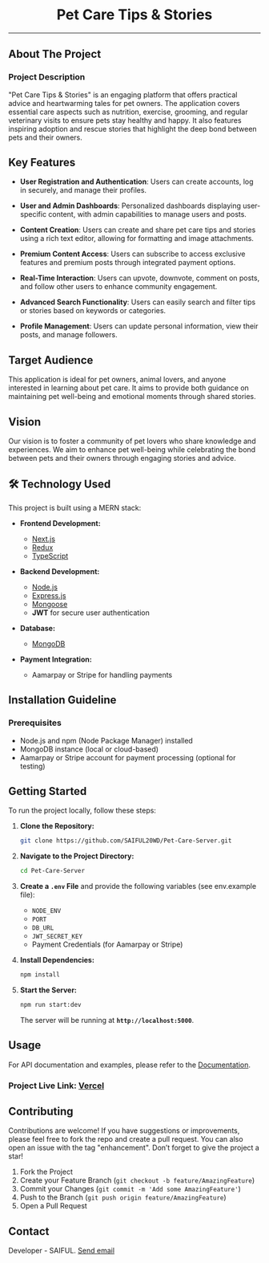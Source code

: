 <div align="center">
  <h1>Pet Care Tips & Stories</h1>
</div>

---

## About The Project

### Project Description

"Pet Care Tips & Stories" is an engaging platform that offers practical advice and heartwarming tales for pet owners. The application covers essential care aspects such as nutrition, exercise, grooming, and regular veterinary visits to ensure pets stay healthy and happy. It also features inspiring adoption and rescue stories that highlight the deep bond between pets and their owners.

## Key Features

-   **User Registration and Authentication**: Users can create accounts, log in securely, and manage their profiles.
-   **User and Admin Dashboards**: Personalized dashboards displaying user-specific content, with admin capabilities to manage users and posts.

-   **Content Creation**: Users can create and share pet care tips and stories using a rich text editor, allowing for formatting and image attachments.

-   **Premium Content Access**: Users can subscribe to access exclusive features and premium posts through integrated payment options.

-   **Real-Time Interaction**: Users can upvote, downvote, comment on posts, and follow other users to enhance community engagement.

-   **Advanced Search Functionality**: Users can easily search and filter tips or stories based on keywords or categories.

-   **Profile Management**: Users can update personal information, view their posts, and manage followers.

## Target Audience

This application is ideal for pet owners, animal lovers, and anyone interested in learning about pet care. It aims to provide both guidance on maintaining pet well-being and emotional moments through shared stories.

## Vision

Our vision is to foster a community of pet lovers who share knowledge and experiences. We aim to enhance pet well-being while celebrating the bond between pets and their owners through engaging stories and advice.

## 🛠️ Technology Used

This project is built using a MERN stack:

-   **Frontend Development:**

    -   [Next.js](https://nextjs.org/)
    -   [Redux](https://redux.js.org/)
    -   [TypeScript](https://www.typescriptlang.org/)

-   **Backend Development:**

    -   [Node.js](https://nodejs.org/)
    -   [Express.js](https://expressjs.com/)
    -   [Mongoose](https://mongoosejs.com/)
    -   **JWT** for secure user authentication

-   **Database:**

    -   [MongoDB](https://www.mongodb.com/)

-   **Payment Integration:**
    -   Aamarpay or Stripe for handling payments

## Installation Guideline

### Prerequisites

-   Node.js and npm (Node Package Manager) installed
-   MongoDB instance (local or cloud-based)
-   Aamarpay or Stripe account for payment processing (optional for testing)

## Getting Started

To run the project locally, follow these steps:

1. **Clone the Repository:**

    ```bash
    git clone https://github.com/SAIFUL20WD/Pet-Care-Server.git
    ```

2. **Navigate to the Project Directory:**

    ```bash
    cd Pet-Care-Server
    ```

3. **Create a `.env` File** and provide the following variables (see env.example file):

    - `NODE_ENV`
    - `PORT`
    - `DB_URL`
    - `JWT_SECRET_KEY`
    - Payment Credentials (for Aamarpay or Stripe)

4. **Install Dependencies:**

    ```bash
    npm install
    ```

5. **Start the Server:**

    ```bash
    npm run start:dev
    ```

    The server will be running at **`http://localhost:5000`**.

## Usage

For API documentation and examples, please refer to the [Documentation](https://example.com).

### Project Live Link: [Vercel](https://pet-care-server-two.vercel.app/)

## Contributing

Contributions are welcome! If you have suggestions or improvements, please feel free to fork the repo and create a pull request. You can also open an issue with the tag "enhancement". Don’t forget to give the project a star!

1. Fork the Project
2. Create your Feature Branch (`git checkout -b feature/AmazingFeature`)
3. Commit your Changes (`git commit -m 'Add some AmazingFeature'`)
4. Push to the Branch (`git push origin feature/AmazingFeature`)
5. Open a Pull Request

## Contact

Developer - SAIFUL. <a href="mailto:saiful2076af@gmail.com">Send email</a>
